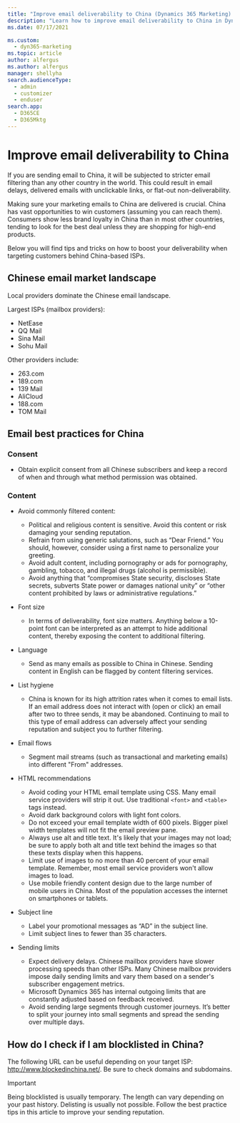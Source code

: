 ```yaml
---
title: "Improve email deliverability to China (Dynamics 365 Marketing) | Microsoft Docs"
description: "Learn how to improve email deliverability to China in Dynamics 365 Marketing."
ms.date: 07/17/2021

ms.custom:
  - dyn365-marketing
ms.topic: article
author: alfergus
ms.author: alfergus
manager: shellyha
search.audienceType: 
  - admin
  - customizer
  - enduser
search.app: 
  - D365CE
  - D365Mktg
---
```


# Improve email deliverability to China

If you are sending email to China, it will be subjected to stricter email filtering than any other country in the world. This could result in email delays, delivered emails with unclickable links, or flat-out non-deliverability.

Making sure your marketing emails to China are delivered is crucial. China has vast opportunities to win customers (assuming you can reach them). Consumers show less brand loyalty in China than in most other countries, tending to look for the best deal unless they are shopping for high-end products.

Below you will find tips and tricks on how to boost your deliverability when targeting customers behind China-based ISPs.

## Chinese email market landscape

Local providers dominate the Chinese email landscape.

Largest ISPs (mailbox providers):

- NetEase
- QQ Mail
- Sina Mail
- Sohu Mail

Other providers include:

- 263.com
- 189.com
- 139 Mail
- AliCloud
- 188.com
- TOM Mail

## Email best practices for China

### Consent

- Obtain explicit consent from all Chinese subscribers and keep a record of when and through what method permission was obtained.

### Content

- Avoid commonly filtered content:
    - Political and religious content is sensitive. Avoid this content or risk damaging your sending reputation.
    - Refrain from using generic salutations, such as “Dear Friend.” You should, however, consider using a first name to personalize your greeting.
    - Avoid adult content, including pornography or ads for pornography, gambling, tobacco, and illegal drugs (alcohol is permissible).
    - Avoid anything that “compromises State security, discloses State secrets, subverts State power or damages national unity” or “other content prohibited by laws or administrative regulations.”

- Font size
    - In terms of deliverability, font size matters. Anything below a 10-point font can be interpreted as an attempt to hide additional content, thereby exposing the content to additional filtering.

- Language
    - Send as many emails as possible to China in Chinese. Sending content in English can be flagged by content filtering services.

- List hygiene
    - China is known for its high attrition rates when it comes to email lists. If an email address does not interact with (open or click) an email after two to three sends, it may be abandoned. Continuing to mail to this type of email address can adversely affect your sending reputation and subject you to further filtering.

- Email flows
    - Segment mail streams (such as transactional and marketing emails) into different "From" addresses.

- HTML recommendations
    - Avoid coding your HTML email template using CSS. Many email service providers will strip it out. Use traditional `<font>` and `<table>` tags instead.
    - Avoid dark background colors with light font colors.
    - Do not exceed your email template width of 600 pixels. Bigger pixel width templates will not fit the email preview pane.
    - Always use alt and title text. It's likely that your images may not load; be sure to apply both alt and title text behind the images so that these texts display when this happens.
    - Limit use of images to no more than 40 percent of your email template. Remember, most email service providers won't allow images to load.
    - Use mobile friendly content design due to the large number of mobile users in China. Most of the population accesses the internet on smartphones or tablets.

- Subject line
    - Label your promotional messages as “AD” in the subject line.
    - Limit subject lines to fewer than 35 characters.

- Sending limits
    - Expect delivery delays. Chinese mailbox providers have slower processing speeds than other ISPs. Many Chinese mailbox providers impose daily sending limits and vary them based on a sender's subscriber engagement metrics.
    - Microsoft Dynamics 365 has internal outgoing limits that are constantly adjusted based on feedback received.
    - Avoid sending large segments through customer journeys. It’s  better to split your journey into small segments and spread the sending over multiple days.

## How do I check if I am blocklisted in China?

The following URL can be useful depending on your target ISP: http://www.blockedinchina.net/. Be sure to check domains and subdomains.

> [!IMPORTANT]
> Being blocklisted is usually temporary. The length can vary depending on your past history. Delisting is usually not possible. Follow the best practice tips in this article to improve your sending reputation.